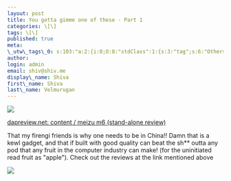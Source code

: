 ```yaml
---
layout: post
title: You gotta gimme one of these - Part 1
categories: \[\]
tags: \[\]
published: true
meta:
\_utw\_tags\_0: s:103:"a:2:{i:0;O:8:"stdClass":1:{s:3:"tag";s:6:"Others";}i:1;O:8:"stdClass":1:{s:3:"tag";s:10:"Technology";}}";
author:
login: admin
email: shiv@shiv.me
display\_name: Shiva
first\_name: Shiva
last\_name: Velmurugan
---
```


![](/images/296_meizu_m6_icon.jpg)

[dapreview.net: content / meizu m6 (stand-alone review)][0] 

That my firengi friends is why one needs to be in China!! Damn that is a kewl gadget, and that if built with good quality can beat the sh\*\* outta any pod that any fruit in the computer industry can make! (for the uninitiated read fruit as "apple"). Check out the reviews at the link mentioned above

![](/images/inhand_iso.jpg)



[0]: http://www.dapreview.net/e107_plugins/content/content.php?content.296
